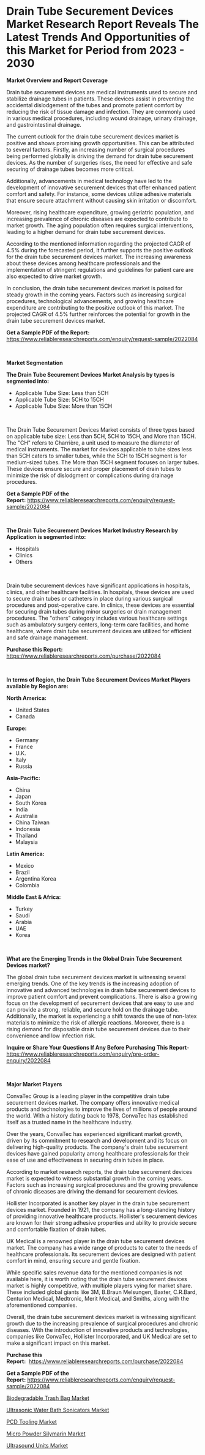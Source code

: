 <p><h1>Drain Tube Securement Devices Market Research Report Reveals The Latest Trends And Opportunities of this Market for Period from 2023 - 2030</h1></p><p><strong>Market Overview and Report Coverage</strong></p>
<p><p>Drain tube securement devices are medical instruments used to secure and stabilize drainage tubes in patients. These devices assist in preventing the accidental dislodgement of the tubes and promote patient comfort by reducing the risk of tissue damage and infection. They are commonly used in various medical procedures, including wound drainage, urinary drainage, and gastrointestinal drainage.</p><p>The current outlook for the drain tube securement devices market is positive and shows promising growth opportunities. This can be attributed to several factors. Firstly, an increasing number of surgical procedures being performed globally is driving the demand for drain tube securement devices. As the number of surgeries rises, the need for effective and safe securing of drainage tubes becomes more critical.</p><p>Additionally, advancements in medical technology have led to the development of innovative securement devices that offer enhanced patient comfort and safety. For instance, some devices utilize adhesive materials that ensure secure attachment without causing skin irritation or discomfort.</p><p>Moreover, rising healthcare expenditure, growing geriatric population, and increasing prevalence of chronic diseases are expected to contribute to market growth. The aging population often requires surgical interventions, leading to a higher demand for drain tube securement devices.</p><p>According to the mentioned information regarding the projected CAGR of 4.5% during the forecasted period, it further supports the positive outlook for the drain tube securement devices market. The increasing awareness about these devices among healthcare professionals and the implementation of stringent regulations and guidelines for patient care are also expected to drive market growth.</p><p>In conclusion, the drain tube securement devices market is poised for steady growth in the coming years. Factors such as increasing surgical procedures, technological advancements, and growing healthcare expenditure are contributing to the positive outlook of this market. The projected CAGR of 4.5% further reinforces the potential for growth in the drain tube securement devices market.</p></p>
<p><strong>Get a Sample PDF of the Report:</strong> <a href="https://www.reliableresearchreports.com/enquiry/request-sample/2022084">https://www.reliableresearchreports.com/enquiry/request-sample/2022084</a></p>
<p>&nbsp;</p>
<p><strong>Market Segmentation</strong></p>
<p><strong>The Drain Tube Securement Devices Market Analysis by types is segmented into:</strong></p>
<p><ul><li>Applicable Tube Size: Less than 5CH</li><li>Applicable Tube Size: 5CH to 15CH</li><li>Applicable Tube Size: More than 15CH</li></ul></p>
<p>&nbsp;</p>
<p><p>The Drain Tube Securement Devices Market consists of three types based on applicable tube size: Less than 5CH, 5CH to 15CH, and More than 15CH. The "CH" refers to Charrière, a unit used to measure the diameter of medical instruments. The market for devices applicable to tube sizes less than 5CH caters to smaller tubes, while the 5CH to 15CH segment is for medium-sized tubes. The More than 15CH segment focuses on larger tubes. These devices ensure secure and proper placement of drain tubes to minimize the risk of dislodgment or complications during drainage procedures.</p></p>
<p><strong>Get a Sample PDF of the Report:</strong>&nbsp;<a href="https://www.reliableresearchreports.com/enquiry/request-sample/2022084">https://www.reliableresearchreports.com/enquiry/request-sample/2022084</a></p>
<p>&nbsp;</p>
<p><strong>The Drain Tube Securement Devices Market Industry Research by Application is segmented into:</strong></p>
<p><ul><li>Hospitals</li><li>Clinics</li><li>Others</li></ul></p>
<p>&nbsp;</p>
<p><p>Drain tube securement devices have significant applications in hospitals, clinics, and other healthcare facilities. In hospitals, these devices are used to secure drain tubes or catheters in place during various surgical procedures and post-operative care. In clinics, these devices are essential for securing drain tubes during minor surgeries or drain management procedures. The "others" category includes various healthcare settings such as ambulatory surgery centers, long-term care facilities, and home healthcare, where drain tube securement devices are utilized for efficient and safe drainage management.</p></p>
<p><strong>Purchase this Report:</strong>&nbsp; <a href="https://www.reliableresearchreports.com/purchase/2022084">https://www.reliableresearchreports.com/purchase/2022084</a></p>
<p>&nbsp;</p>
<p><strong>In terms of Region, the Drain Tube Securement Devices Market Players available by Region are:</strong></p>
<p>
    <p> <strong> North America: </strong>
        <ul>
            <li>United States</li>
            <li>Canada</li>
        </ul>
        </p> 
    <p> <strong> Europe: </strong>
        <ul>
            <li>Germany</li>
            <li>France</li>
            <li>U.K.</li>
            <li>Italy</li>
            <li>Russia</li>
        </ul>
        </p> 
    <p> <strong> Asia-Pacific: </strong>
        <ul>
            <li>China</li>
            <li>Japan</li>
            <li>South Korea</li>
            <li>India</li>
            <li>Australia</li>
            <li>China Taiwan</li>
            <li>Indonesia</li>
            <li>Thailand</li>
            <li>Malaysia</li>
        </ul>
        </p> 
    <p> <strong> Latin America: </strong>
        <ul>
            <li>Mexico</li>
            <li>Brazil</li>
            <li>Argentina Korea</li>
            <li>Colombia</li>
        </ul>
        </p> 
    <p> <strong> Middle East & Africa: </strong>
        <ul>
            <li>Turkey</li>
            <li>Saudi</li>
            <li>Arabia</li>
            <li>UAE</li>
            <li>Korea</li>
        </ul>
    </p>
    </p>
<p>&nbsp;</p>
<p><strong>What are the Emerging Trends in the Global Drain Tube Securement Devices market?</strong></p>
<p><p>The global drain tube securement devices market is witnessing several emerging trends. One of the key trends is the increasing adoption of innovative and advanced technologies in drain tube securement devices to improve patient comfort and prevent complications. There is also a growing focus on the development of securement devices that are easy to use and can provide a strong, reliable, and secure hold on the drainage tube. Additionally, the market is experiencing a shift towards the use of non-latex materials to minimize the risk of allergic reactions. Moreover, there is a rising demand for disposable drain tube securement devices due to their convenience and low infection risk.</p></p>
<p><strong>Inquire or Share Your Questions If Any Before Purchasing This Report</strong>- <a href="https://www.reliableresearchreports.com/enquiry/pre-order-enquiry/2022084">https://www.reliableresearchreports.com/enquiry/pre-order-enquiry/2022084</a></p>
<p>&nbsp;</p>
<p><strong>Major Market Players</strong></p>
<p><p>ConvaTec Group is a leading player in the competitive drain tube securement devices market. The company offers innovative medical products and technologies to improve the lives of millions of people around the world. With a history dating back to 1978, ConvaTec has established itself as a trusted name in the healthcare industry.</p><p>Over the years, ConvaTec has experienced significant market growth, driven by its commitment to research and development and its focus on delivering high-quality products. The company's drain tube securement devices have gained popularity among healthcare professionals for their ease of use and effectiveness in securing drain tubes in place.</p><p>According to market research reports, the drain tube securement devices market is expected to witness substantial growth in the coming years. Factors such as increasing surgical procedures and the growing prevalence of chronic diseases are driving the demand for securement devices.</p><p>Hollister Incorporated is another key player in the drain tube securement devices market. Founded in 1921, the company has a long-standing history of providing innovative healthcare products. Hollister's securement devices are known for their strong adhesive properties and ability to provide secure and comfortable fixation of drain tubes.</p><p>UK Medical is a renowned player in the drain tube securement devices market. The company has a wide range of products to cater to the needs of healthcare professionals. Its securement devices are designed with patient comfort in mind, ensuring secure and gentle fixation.</p><p>While specific sales revenue data for the mentioned companies is not available here, it is worth noting that the drain tube securement devices market is highly competitive, with multiple players vying for market share. These included global giants like 3M, B.Braun Melsungen, Baxter, C.R.Bard, Centurion Medical, Medtronic, Merit Medical, and Smiths, along with the aforementioned companies.</p><p>Overall, the drain tube securement devices market is witnessing significant growth due to the increasing prevalence of surgical procedures and chronic diseases. With the introduction of innovative products and technologies, companies like ConvaTec, Hollister Incorporated, and UK Medical are set to make a significant impact on this market.</p></p>
<p><strong>Purchase this Report:</strong>&nbsp;&nbsp;<a href="https://www.reliableresearchreports.com/purchase/2022084">https://www.reliableresearchreports.com/purchase/2022084</a></p>
<p></p>
<p><strong>Get a Sample PDF of the Report:</strong>&nbsp;<a href="https://www.reliableresearchreports.com/enquiry/request-sample/2022084">https://www.reliableresearchreports.com/enquiry/request-sample/2022084</a></p>
<p><p><a href="https://medium.com/@bethhermann2023/biodegradable-trash-bag-market-the-key-to-successful-business-strategy-forecast-till-2030-12d7935923be">Biodegradable Trash Bag Market</a></p><p><a href="https://github.com/zebdakicsin/Market-Research-Report-List-1/blob/main/ultrasonic-water-bath-sonicators-market.md">Ultrasonic Water Bath Sonicators Market</a></p><p><a href="https://medium.com/@rosaleekoss/pcd-tooling-market-research-report-its-history-and-forecast-2023-to-2030-eccba76f0408">PCD Tooling Market</a></p><p><a href="https://medium.com/@sheetal.reportprime/micro-powder-silymarin-market-size-and-market-trends-complete-industry-overview-2023-to-2030-512a86c8c58a">Micro Powder Silymarin Market</a></p><p><a href="https://github.com/kholmovskayalyudmila/Market-Research-Report-List-1/blob/main/ultrasound-units-market.md">Ultrasound Units Market</a></p></p>
